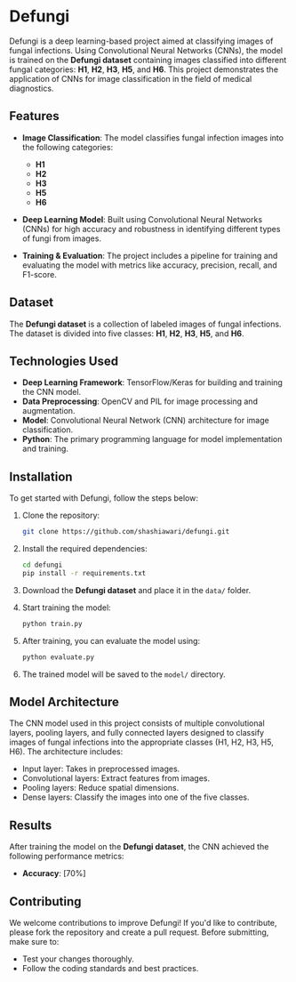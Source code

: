 # Defungi

Defungi is a deep learning-based project aimed at classifying images of fungal infections. Using Convolutional Neural Networks (CNNs), the model is trained on the **Defungi dataset** containing images classified into different fungal categories: **H1**, **H2**, **H3**, **H5**, and **H6**. This project demonstrates the application of CNNs for image classification in the field of medical diagnostics.

## Features

- **Image Classification**: The model classifies fungal infection images into the following categories:
  - **H1**
  - **H2**
  - **H3**
  - **H5**
  - **H6**

- **Deep Learning Model**: Built using Convolutional Neural Networks (CNNs) for high accuracy and robustness in identifying different types of fungi from images.
  
- **Training & Evaluation**: The project includes a pipeline for training and evaluating the model with metrics like accuracy, precision, recall, and F1-score.

## Dataset

The **Defungi dataset** is a collection of labeled images of fungal infections. The dataset is divided into five classes: **H1**, **H2**, **H3**, **H5**, and **H6**.

## Technologies Used

- **Deep Learning Framework**: TensorFlow/Keras for building and training the CNN model.
- **Data Preprocessing**: OpenCV and PIL for image processing and augmentation.
- **Model**: Convolutional Neural Network (CNN) architecture for image classification.
- **Python**: The primary programming language for model implementation and training.

## Installation

To get started with Defungi, follow the steps below:

1. Clone the repository:

   ```bash
   git clone https://github.com/shashiawari/defungi.git
   ```

2. Install the required dependencies:

   ```bash
   cd defungi
   pip install -r requirements.txt
   ```

3. Download the **Defungi dataset** and place it in the `data/` folder.

4. Start training the model:

   ```bash
   python train.py
   ```

5. After training, you can evaluate the model using:

   ```bash
   python evaluate.py
   ```

6. The trained model will be saved to the `model/` directory.

## Model Architecture

The CNN model used in this project consists of multiple convolutional layers, pooling layers, and fully connected layers designed to classify images of fungal infections into the appropriate classes (H1, H2, H3, H5, H6). The architecture includes:

- Input layer: Takes in preprocessed images.
- Convolutional layers: Extract features from images.
- Pooling layers: Reduce spatial dimensions.
- Dense layers: Classify the images into one of the five classes.

## Results

After training the model on the **Defungi dataset**, the CNN achieved the following performance metrics:

- **Accuracy**: [70%]

## Contributing

We welcome contributions to improve Defungi! If you'd like to contribute, please fork the repository and create a pull request. Before submitting, make sure to:

- Test your changes thoroughly.
- Follow the coding standards and best practices.

